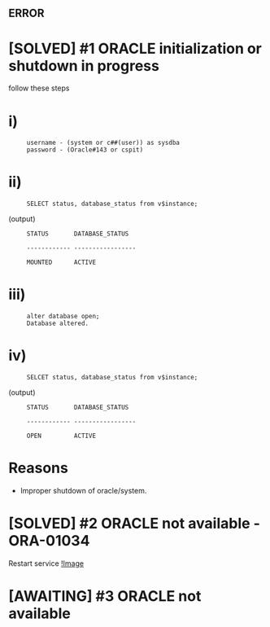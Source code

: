 ## ERROR 

# [SOLVED] #1 ORACLE initialization or shutdown in progress 

follow these steps
# i)                                  

         username - (system or c##(user)) as sysdba
         password - (Oracle#143 or cspit)

# ii) 

         SELECT status, database_status from v$instance;

(output)

         STATUS       DATABASE_STATUS

         ------------ -----------------

         MOUNTED      ACTIVE

# iii) 

         alter database open;
         Database altered.

# iv) 

         SELCET status, database_status from v$instance;

(output)

         STATUS       DATABASE_STATUS

         ------------ -----------------

         OPEN         ACTIVE


# Reasons

- Improper shutdown of oracle/system.


# [SOLVED] #2 ORACLE not available - ORA-01034
Restart service [!Image](https://cdn.discordapp.com/attachments/794818958686552145/928135228386607164/unknown.png)
# [AWAITING] #3 ORACLE not available  
